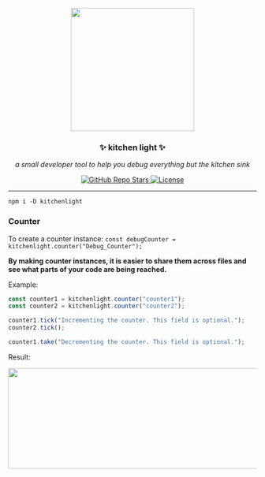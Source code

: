 <p align="center">
  <a><img src="https://github.com/enbytedev/kitchenlight/blob/main/ICON.png" width="250" height="250" /></a>

  <h3 align="center">✨ kitchen light ✨</h3>
 <p align="center"><i>a small developer tool to help you debug everything but the kitchen sink</i></p>
</p>
  <p align="center">
    <a href="https://github.com/enbytedev/kitchenlight">
      <img alt="GitHub Repo Stars" src="https://img.shields.io/github/stars/enbytedev/kitchenlight?style=for-the-badge">
    </a>
    <a href="https://github.com/enbytedev/kitchenlight/blob/main/LICENSE">
      <img alt="License" src="https://img.shields.io/github/license/enbytedev/kitchenlight?style=for-the-badge&color=AA4A44" />
    </a>
  <hr>
</p>

```
npm i -D kitchenlight
```

### Counter
To create a counter instance: `const debugCounter = kitchenlight.counter("Debug_Counter");`

**By making counter instances, it is easier to share them across files and see what parts of your code are being reached.**

Example:
```js
const counter1 = kitchenlight.counter("counter1");
const counter2 = kitchenlight.counter("counter2");

counter1.tick("Incrementing the counter. This field is optional.");
counter2.tick();

counter1.take("Decrementing the counter. This field is optional.");
```
Result:

<a><img src="https://github.com/enbytedev/kitchenlight/blob/main/example.png" width="621" height="204" /></a>